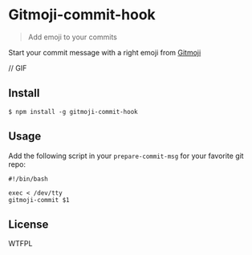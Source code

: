 # Gitmoji-commit-hook

> Add emoji to your commits

Start your commit message with a right emoji from [Gitmoji](https://github.com/carloscuesta/gitmoji)

// GIF

## Install

```
$ npm install -g gitmoji-commit-hook
```

## Usage

Add the following script in your `prepare-commit-msg` for your favorite git repo:

```
#!/bin/bash

exec < /dev/tty
gitmoji-commit $1
```

## License

WTFPL
